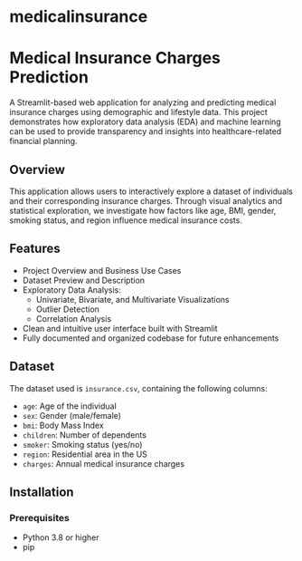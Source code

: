 # medicalinsurance
# Medical Insurance Charges Prediction

A Streamlit-based web application for analyzing and predicting medical insurance charges using demographic and lifestyle data. This project demonstrates how exploratory data analysis (EDA) and machine learning can be used to provide transparency and insights into healthcare-related financial planning.

## Overview

This application allows users to interactively explore a dataset of individuals and their corresponding insurance charges. Through visual analytics and statistical exploration, we investigate how factors like age, BMI, gender, smoking status, and region influence medical insurance costs.

## Features

- Project Overview and Business Use Cases
- Dataset Preview and Description
- Exploratory Data Analysis:
  - Univariate, Bivariate, and Multivariate Visualizations
  - Outlier Detection
  - Correlation Analysis
- Clean and intuitive user interface built with Streamlit
- Fully documented and organized codebase for future enhancements

## Dataset

The dataset used is `insurance.csv`, containing the following columns:

- `age`: Age of the individual
- `sex`: Gender (male/female)
- `bmi`: Body Mass Index
- `children`: Number of dependents
- `smoker`: Smoking status (yes/no)
- `region`: Residential area in the US
- `charges`: Annual medical insurance charges

## Installation

### Prerequisites

- Python 3.8 or higher
- pip
